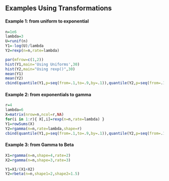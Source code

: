 ## Examples Using Transformations


#### Example 1: from uniform to exponential

```r
n=1e6
lambda=3
U=runif(n)
Y1=-log(U)/lambda
Y2=rexp(n=n,rate=lambda)

par(mfrow=c(1,2))
hist(Y1,main='Using Uniforms',30)
hist(Y2,main="Using rexp()",30)
mean(Y1)
mean(Y2)
cbind(quantile(Y1,p=seq(from=.1,to=.9,by=.1)),quantile(Y2,p=seq(from=.1,to=.9,by=.1)))

```

#### Example 2: from exponentials to gamma

```r
r=4
lambda=6
X=matrix(nrow=n,ncol=r,NA)
for(i in 1:r){ X[,i]=rexp(n=n,rate=lambda) }
Y1=rowSums(X)
Y2=rgamma(n=n,rate=lambda,shape=r)
cbind(quantile(Y1,p=seq(from=.1,to=.9,by=.1)),quantile(Y2,p=seq(from=.1,to=.9,by=.1)))
```

#### Example 3: from Gamma to Beta

```r
X1=rgamma(n=n,shape=4,rate=2)
X2=rgamma(n=n,shape=3,rate=3)

Y1=X1/(X1+X2)
Y2=rbeta(n=n,shape1=2,shape2=1.5)
```
